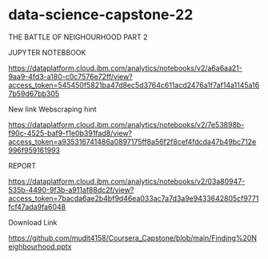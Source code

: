# data-science-capstone-22

THE BATTLE OF NEIGHOURHOOD PART 2

JUPYTER NOTEBBOOK

https://dataplatform.cloud.ibm.com/analytics/notebooks/v2/a6a6aa21-9aa9-4fd3-a180-c0c7576e72ff/view?access_token=545450f5821ba47d8ec5d3764c611acd2476a1f7af14a1145a167b59d67bb305

New link Webscraping hint


https://dataplatform.cloud.ibm.com/analytics/notebooks/v2/7e53898b-f90c-4525-baf9-f1e0b391fad8/view?access_token=a935316741486a0897175ff8a56f2f8cef4fdcda47b49bc712e996f959161993

REPORT

https://dataplatform.cloud.ibm.com/analytics/notebooks/v2/03a80947-535b-4490-9f3b-a911af88dc2f/view?access_token=7bacda6ae2b4bf9d46ea033ac7a7d3a9e9433642805cf9771fcf47ada9fa6048

Download Link

https://github.com/mudit4158/Coursera_Capstone/blob/main/Finding%20Neighbourhood.pptx
